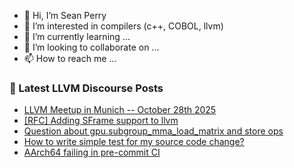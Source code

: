 - 👋 Hi, I’m Sean Perry
- 👀 I’m interested in compilers (c++, COBOL, llvm)
- 🌱 I’m currently learning ...
- 💞️ I’m looking to collaborate on ...
- 📫 How to reach me ...

<!---
s66perry/s66perry is a ✨ special ✨ repository because its `README.md` (this file) appears on your GitHub profile.
You can click the Preview link to take a look at your changes.
--->
### 📕 Latest LLVM Discourse Posts

<!-- DISCOURSE-LLVM:START -->
- [LLVM Meetup in Munich -- October 28th 2025](https://discourse.llvm.org/t/llvm-meetup-in-munich-october-28th-2025/88554#post_2)
- [[RFC] Adding SFrame support to llvm](https://discourse.llvm.org/t/rfc-adding-sframe-support-to-llvm/86900?page=3#post_42)
- [Question about gpu.subgroup_mma_load_matrix and store ops](https://discourse.llvm.org/t/question-about-gpu-subgroup-mma-load-matrix-and-store-ops/88709#post_4)
- [How to write simple test for my source code change?](https://discourse.llvm.org/t/how-to-write-simple-test-for-my-source-code-change/88741#post_2)
- [AArch64 failing in pre-commit CI](https://discourse.llvm.org/t/aarch64-failing-in-pre-commit-ci/88646#post_6)
<!-- DISCOURSE-LLVM:END -->
